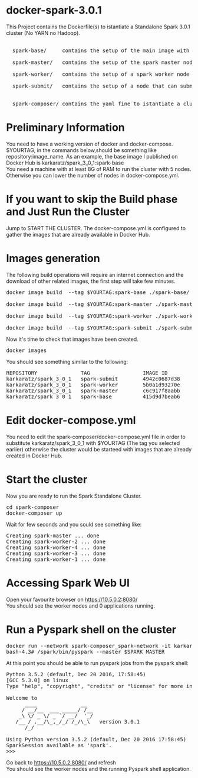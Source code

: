 # docker-spark-3.0.1
This Project contains the Dockerfile(s) to istantiate a Standalone Spark 3.0.1 cluster (No YARN no Hadoop).<BR>
<BR>
<pre>  spark-base/     contains the setup of the main image with scala 2.12.4, spark 3.0.1, Python 3.5.2, pyspark, sparkshell.<BR>
  spark-master/   contains the setup of the spark master node<BR>
  spark-worker/   contains the setup of a spark worker node that can join the spark cluster using the spark master<BR>
  spark-submit/   contains the setup of a node that can submit jobs in the cluster (using pyspark, sparkshell or spark-submit)<BR>
  
  spark-composer/ contains the yaml fine to istantiate a cluster (1 master, 4 workers. All nodes with 1 core and 1 GB od RAM)and create a dedicated network.
</pre>


# Preliminary Information
You need to have a working version of docker and docker-compose.<br>
$YOURTAG, in the commands below,should be something like repository:image_name. As an example, the base image I published on Docker Hub is karkaratz/spark_3_0_1:spark-base <BR>
You need a machine with at least 8G of RAM to run the cluster with 5 nodes. Otherwise you can lower the number of nodes in docker-compose.yml.
  
# If you want to skip the Build phase and Just Run the Cluster
Jump to START THE CLUSTER. The docker-compose.yml is configured to gather the images that are already available in Docker Hub.

# Images generation
The following build operations will require an internet connection and the download of other related images, the first step will take few minutes.

<pre>docker image build  --tag $YOURTAG:spark-base ./spark-base/  # Generates Base image

docker image build  --tag $YOURTAG:spark-master ./spark-master/   # Generates Spark Master image

docker image build  --tag $YOURTAG:spark-worker ./spark-worker/   # Generates Spark Worker image

docker image build  --tag $YOURTAG:spark-submit ./spark-submit/   # Generates Spark Submit image
</pre>

Now it's time to check that images have been created.
<pre>docker images</pre>

You should see something similar to the following:
<pre>
REPOSITORY              TAG                 IMAGE ID            CREATED             SIZE
karkaratz/spark_3_0_1   spark-submit        4942c0687d38        2 hours ago         634MB
karkaratz/spark_3_0_1   spark-worker        5b0a1d93270e        14 hours ago        634MB
karkaratz/spark_3_0_1   spark-master        c6c917f8aabb        14 hours ago        634MB
karkaratz/spark_3_0_1   spark-base          415d9d7beab6        14 hours ago        634MB
</pre>

# Edit docker-compose.yml
You need to edit the spark-composer/docker-compose.yml file in order to substitute karkaratz/spark_3_0_1 with $YOURTAG (The tag you selected earlier) otherwise the cluster would be starteed with images that are already created in Docker Hub.

# Start the cluster

Now you are ready to run the Spark Standalone Cluster.

<pre>cd spark-composer
docker-composer up
</pre>
Wait for few seconds and you sould see something like:<br>
<pre>Creating spark-master ... done
Creating spark-worker-2 ... done
Creating spark-worker-4 ... done
Creating spark-worker-3 ... done
Creating spark-worker-1 ... done
</pre>

# Accessing Spark Web UI
Open your favourite browser on https://10.5.0.2:8080/ <br>
You should see the worker nodes and 0 applications running.

# Run a Pyspark shell on the cluster
<pre>docker run --network spark-composer_spark-network -it karkaratz:spark-submit /bin/bash
bash-4.3# /spark/bin/pyspark --master $SPARK_MASTER
</pre>

At this point you should be able to run pyspark jobs from the pyspark shell:
<pre>Python 3.5.2 (default, Dec 20 2016, 17:58:45) 
[GCC 5.3.0] on linux
Type "help", "copyright", "credits" or "license" for more information.

Welcome to
      ____              __
     / __/__  ___ _____/ /__
    _\ \/ _ \/ _ `/ __/  '_/
   /__ / .__/\_,_/_/ /_/\_\   version 3.0.1
      /_/

Using Python version 3.5.2 (default, Dec 20 2016 17:58:45)
SparkSession available as 'spark'.
>>>
</pre>

Go back to https://10.5.0.2:8080/ and refresh<br>
You should see the worker nodes and the running Pyspark shell application.
